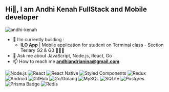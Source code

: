 ## Hi👋, I am Andhi Kenah FullStack and Mobile developer

<span align="left">
<img src="https://komarev.com/ghpvc/?username=andhi-kenah" alt="andhi-kenah" />
</span>


- 🌱 I’m currently building :
  - [**ILO App**](https://drive.google.com/file/d/19YdNOKRKi0zlBnKHtqU3wb7vc4w3RrB5/view?usp=drivesdk) | Mobile application for student on Terminal class - Section Teriary G2 & G3 📖🤳📲
- 💬 Ask me about JavaScript, Node.js, React, Go
- 📫 How to reach me **andhiandrianina@gmail.com**

![Node.js ](https://img.shields.io/badge/node.js-6DA55F?logo=node.js&logoColor=white)
![React](https://img.shields.io/badge/react-%2320232a.svg?logo=react&logoColor=%2361DAFB)
![React Native](https://img.shields.io/badge/react_native-%2320232a.svg?logo=react&logoColor=%2361DAFB)
![Styled Components](https://img.shields.io/badge/styled--components-DB7093?logo=styled-components&logoColor=white)
![Redux](https://img.shields.io/badge/redux-%23593d88.svg?logo=redux&logoColor=white)
![Android](https://img.shields.io/badge/Android-3DDC84?logo=android&logoColor=white)
![GitHub](https://img.shields.io/badge/github-%23121011.svg?logo=github&logoColor=white)
![Go/Golang](https://img.shields.io/badge/go-%2300ADD8.svg?logo=go&logoColor=white)
![MySQL](https://img.shields.io/badge/mysql-%2300f.svg?logo=mysql&logoColor=white)
![SQLite](https://img.shields.io/badge/sqlite-%2307405e.svg?logo=sqlite&logoColor=white)
![Postgres](https://img.shields.io/badge/postgres-%23316192.svg?logo=postgresql&logoColor=white)
![Prisma Badge](https://img.shields.io/badge/Prisma-2D3748?logo=prisma&logoColor=fff)
![Redis](https://img.shields.io/badge/redis-%23DD0031.svg?logo=redis&logoColor=white)
